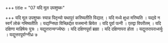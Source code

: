 +++
title = "07 यदि मूल उपशुष्कः"

+++
यदि मूल उपशुष्कः स्यान्न पितृभ्यो यथापुरं करिष्यतीति विद्यात् । यदि मध्ये क्षुधा मरिष्यति । यद्यग्रे न स्वर्गं लोकं गमिष्यतीति । यद्यग्निष्ठा विच्छिद्येत यजमानो म्रियेत । यदि पूर्वा पत्नी । एतद्वा विपरीतम् । यदि दक्षिणा माहिषेयः पुत्रः । यद्युत्तरान्वग्ज्येष्ठः । यदि दक्षिणपूर्वा ब्रह्मा । यदि दक्षिणापरा होता । यद्युत्तरापराध्वर्युः । यद्युत्तरपूर्वाग्नीध्रः ७